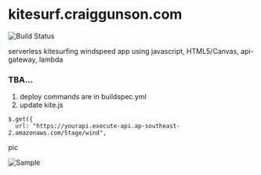 kitesurf.craiggunson.com
===================



![Build Status](https://codebuild.ap-southeast-2.amazonaws.com/badges?uuid=eyJlbmNyeXB0ZWREYXRhIjoiNlc1VWFVVlIrNzlIQzlFeXppejI0YVkxWFJOamFPVlpwaHFXQ0hJNFJEMzM5LzRlNnRaQ3RtVHpuQkExZGZkbXZNeWVwY1JFQlMxMmNncjdhcEhnaTY4PSIsIml2UGFyYW1ldGVyU3BlYyI6IlZUa1M5TmhncWlkYkNTekciLCJtYXRlcmlhbFNldFNlcmlhbCI6MX0%3D&branch=master)



serverless kitesurfing windspeed app using javascript, HTML5/Canvas, api-gateway, lambda  



### TBA...

1. deploy commands are in buildspec.yml
2. update kite.js

```
$.get({
  url: "https://yourapi.execute-api.ap-southeast-2.amazonaws.com/Stage/wind",
```

pic


![Sample](https://github.com/craiggunson/kitesurfing/blob/master/sample.png)
